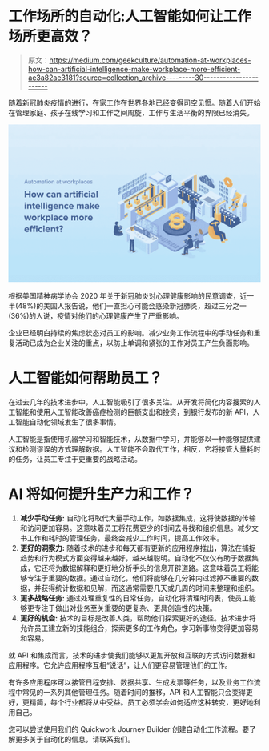# 工作场所的自动化:人工智能如何让工作场所更高效？

> 原文：<https://medium.com/geekculture/automation-at-workplaces-how-can-artificial-intelligence-make-workplace-more-efficient-ae3a82ae3181?source=collection_archive---------30----------------------->

随着新冠肺炎疫情的进行，在家工作在世界各地已经变得司空见惯。随着人们开始在管理家庭、孩子在线学习和工作之间周旋，工作与生活平衡的界限已经消失。

![](img/e83cdbe78319f90c16aa20b8ea503a9c.png)

根据美国精神病学协会 2020 年关于新冠肺炎对心理健康影响的民意调查，近一半(48%)的美国人报告说，他们一直担心可能会感染新冠肺炎，超过三分之一(36%)的人说，疫情对他们的心理健康产生了严重影响。

企业已经明白持续的焦虑状态对员工的影响。减少业务工作流程中的手动任务和重复活动已成为企业关注的重点，以防止单调和紧张的工作对员工产生负面影响。

# 人工智能如何帮助员工？

在过去几年的技术进步中，人工智能吸引了很多关注。从开发将简化内容搜索的人工智能和使用人工智能改善癌症检测的巨额支出和投资，到银行发布的新 API，人工智能自动化领域发生了很多事情。

人工智能是指使用机器学习和智能技术，从数据中学习，并能够以一种能够提供建议和检测谬误的方式理解数据。人工智能不会取代工作，相反，它将接管大量耗时的任务，让员工专注于更重要的战略活动。

# AI 将如何提升生产力和工作？

1.  **减少手动任务:**
    自动化将取代大量手动工作，如数据集成，这将使数据的传输和访问更加容易。这意味着员工将花费更少的时间去寻找和组织信息。减少文书工作和耗时的管理任务，最终会减少工作时间，提高工作效率。
2.  **更好的洞察力:**
    随着技术的进步和每天都有更新的应用程序推出，算法在捕捉趋势和行为模式方面变得越来越好，越来越聪明。自动化不仅仅有助于数据集成，它还将为数据解释和更好地分析手头的信息开辟道路。这意味着员工将能够专注于重要的数据。通过自动化，他们将能够在几分钟内过滤掉不重要的数据，并获得统计数据和见解，而这通常需要几天或几周的时间来整理和组织。
3.  **更多战略任务:**
    通过处理重复性的日常任务，自动化将清理时间表，使员工能够更专注于做出对业务至关重要的更复杂、更具创造性的决策。
4.  **更好的机会:**
    技术的目标是改善人类，帮助他们探索更好的途径。技术进步将允许员工建立新的技能组合，探索更多的工作角色，学习新事物变得更加容易和容易。

就 API 和集成而言，技术的进步使我们能够以更加开放和互联的方式访问数据和应用程序。它允许应用程序互相“说话”，让人们更容易管理他们的工作。

有许多应用程序可以接管日程安排、数据共享、生成发票等任务，以及业务工作流程中常见的一系列其他管理任务。随着时间的推移，API 和人工智能只会变得更好，更精简，每个行业都将从中受益。员工必须学会如何适应这种转变，更好地利用自己。

您可以尝试使用我们的 Quickwork Journey Builder 创建自动化工作流程。要了解更多关于自动化的信息，请联系我们。